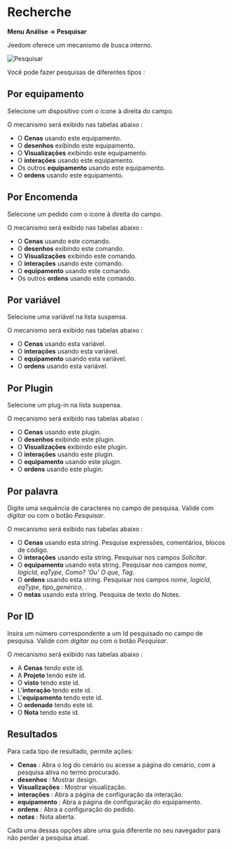 # Recherche
**Menu Análise → Pesquisar**

Jeedom oferece um mecanismo de busca interno.

![Pesquisar](./images/search_intro.gif)

Você pode fazer pesquisas de diferentes tipos :

## Por equipamento

Selecione um dispositivo com o ícone à direita do campo.

O mecanismo será exibido nas tabelas abaixo :

- O **Cenas** usando este equipamento.
- O **desenhos** exibindo este equipamento.
- O **Visualizações** exibindo este equipamento.
- O **interações** usando este equipamento.
- Os outros **equipamento** usando este equipamento.
- O **ordens** usando este equipamento.

## Por Encomenda

Selecione um pedido com o ícone à direita do campo.

O mecanismo será exibido nas tabelas abaixo :

- O **Cenas** usando este comando.
- O **desenhos** exibindo este comando.
- O **Visualizações** exibindo este comando.
- O **interações** usando este comando.
- O **equipamento** usando este comando.
- Os outros **ordens** usando este comando.

## Por variável

Selecione uma variável na lista suspensa.

O mecanismo será exibido nas tabelas abaixo :

- O **Cenas** usando esta variável.
- O **interações** usando esta variável.
- O **equipamento** usando esta variável.
- O **ordens** usando esta variável.

## Por Plugin

Selecione um plug-in na lista suspensa.

O mecanismo será exibido nas tabelas abaixo :

- O **Cenas** usando este plugin.
- O **desenhos** exibindo este plugin.
- O **Visualizações** exibindo este plugin.
- O **interações** usando este plugin.
- O **equipamento** usando este plugin.
- O **ordens** usando este plugin.

## Por palavra

Digite uma sequência de caracteres no campo de pesquisa. Valide com *digitar* ou com o botão *Pesquisar*.

O mecanismo será exibido nas tabelas abaixo :

- O **Cenas** usando esta string.
	Pesquise expressões, comentários, blocos de código.
- O **interações** usando esta string.
	Pesquisar nos campos *Solicitar*.
- O **equipamento** usando esta string.
	Pesquisar nos campos *nome*, *logicId*, *eqType*, *Como? 'Ou' O que*, *Tag*.
- O **ordens** usando esta string.
	Pesquisar nos campos *nome*, *logicId*, *eqType*, *tipo_genérico*, .
- O **notas** usando esta string.
	Pesquisa de texto do Notes.

## Por ID

Insira um número correspondente a um Id pesquisado no campo de pesquisa. Valide com *digitar* ou com o botão *Pesquisar*.

O mecanismo será exibido nas tabelas abaixo :

- A **Cenas** tendo este id.
- A **Projeto** tendo este id.
- O **visto** tendo este id.
- L'**interação** tendo este id.
- L'**equipamento** tendo este id.
- O **ordenado** tendo este id.
- O **Nota** tendo este id.

## Resultados

Para cada tipo de resultado, permite ações:
- **Cenas** : Abra o log do cenário ou acesse a página do cenário, com a pesquisa ativa no termo procurado.
- **desenhos** : Mostrar design.
- **Visualizações** : Mostrar visualização.
- **interações** : Abra a página de configuração da interação.
- **equipamento** : Abra a página de configuração do equipamento.
- **ordens** : Abra a configuração do pedido.
- **notas** : Nota aberta.

Cada uma dessas opções abre uma guia diferente no seu navegador para não perder a pesquisa atual.

